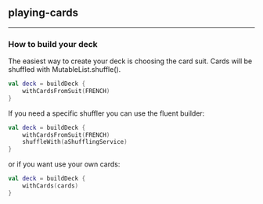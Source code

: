 ## playing-cards

---
### How to build your deck
The easiest way to create your deck is choosing the card suit.
Cards will be shuffled with MutableList<T>.shuffle().
```kotlin
val deck = buildDeck {
    withCardsFromSuit(FRENCH)
}
```
If you need a specific shuffler you can use the fluent builder:
```kotlin
val deck = buildDeck {
    withCardsFromSuit(FRENCH)
    shuffleWith(aShufflingService)
}
```
or if you want use your own cards:
```kotlin
val deck = buildDeck {
    withCards(cards)
}
```
